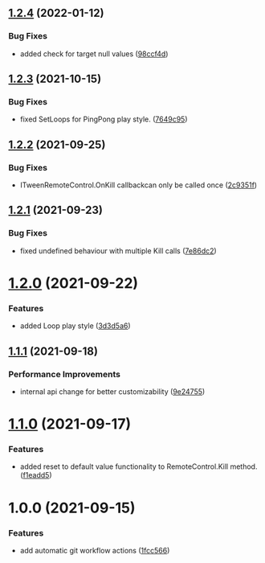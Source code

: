## [1.2.4](https://github.com/Vadimskyi/UnityLightningFastUITweener/compare/v1.2.3...v1.2.4) (2022-01-12)


### Bug Fixes

* added check for target null values ([98ccf4d](https://github.com/Vadimskyi/UnityLightningFastUITweener/commit/98ccf4dc6e31267f2b39b145e247f1c2a3a86fb1))

## [1.2.3](https://github.com/Vadimskyi/UnityLightningFastUITweener/compare/v1.2.2...v1.2.3) (2021-10-15)


### Bug Fixes

* fixed SetLoops for PingPong play style. ([7649c95](https://github.com/Vadimskyi/UnityLightningFastUITweener/commit/7649c957c5fa6672620b76e5ede53170c675c3e5))

## [1.2.2](https://github.com/Vadimskyi/UnityLightningFastUITweener/compare/v1.2.1...v1.2.2) (2021-09-25)


### Bug Fixes

* ITweenRemoteControl.OnKill callbackcan only be called once ([2c9351f](https://github.com/Vadimskyi/UnityLightningFastUITweener/commit/2c9351f39773d0e15f6bf90a761efa0d424798e4))

## [1.2.1](https://github.com/Vadimskyi/UnityLightningFastUITweener/compare/v1.2.0...v1.2.1) (2021-09-23)


### Bug Fixes

* fixed undefined behaviour with multiple Kill calls ([7e86dc2](https://github.com/Vadimskyi/UnityLightningFastUITweener/commit/7e86dc23a88ccde13d6051d9ac145c6c3d472fbf))

# [1.2.0](https://github.com/Vadimskyi/UnityLightningFastUITweener/compare/v1.1.1...v1.2.0) (2021-09-22)


### Features

* added Loop play style ([3d3d5a6](https://github.com/Vadimskyi/UnityLightningFastUITweener/commit/3d3d5a6292907400e25e1b03a5b010e806cf0132))

## [1.1.1](https://github.com/Vadimskyi/UnityLightningFastUITweener/compare/v1.1.0...v1.1.1) (2021-09-18)


### Performance Improvements

* internal api change for better customizability ([9e24755](https://github.com/Vadimskyi/UnityLightningFastUITweener/commit/9e247554c08a2e52ea772bd3920049bdeb718681))

# [1.1.0](https://github.com/Vadimskyi/UnityLightningFastUITweener/compare/v1.0.0...v1.1.0) (2021-09-17)


### Features

* added reset to default value functionality to RemoteControl.Kill method. ([f1eadd5](https://github.com/Vadimskyi/UnityLightningFastUITweener/commit/f1eadd5bc39822e3d6d4537b6352f49fb2b97bfe))

# 1.0.0 (2021-09-15)


### Features

* add automatic git workflow actions ([1fcc566](https://github.com/Vadimskyi/UnityLightningFastUITweener/commit/1fcc5669eb14ac2c08bd318e9c16579550177b1d))
